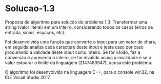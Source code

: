 # Solucao-1.3
Proposta de algoritmo para solução do problema 1.3: Transformar uma string (valor literal) em um inteiro, considerando todos os casos (erros de entrada, sinais, espaços, etc).

Foi desenvolvida uma função que converte o input para um vetor de chars, em seguida analisa cada caractere deste input e testa caso por caso procurando a validade deste input como inteiro. Se for válido, faz a conversão e apresenta o inteiro, se for inválido acusa a invalidade e se o valor estourar o limite da linguagem (2147483647), acusa este problema.

O algoritmo foi desenvolvido na linguagem C++, para o console win32, na IDE Visual Studio 2017.

